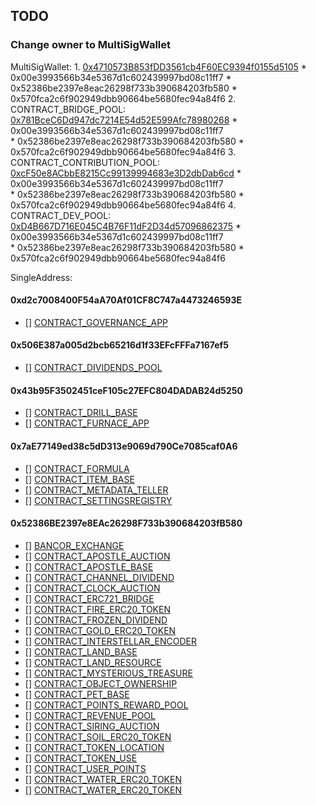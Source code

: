 ## TODO

### Change owner to MultiSigWallet

MultiSigWallet:
	1. [0x4710573B853fDD3561cb4F60EC9394f0155d5105](https://etherscan.io/address/0x4710573B853fDD3561cb4F60EC9394f0155d5105)
		* 0x00e3993566b34e5367d1c602439997bd08c11ff7 
		* 0x52386be2397e8eac26298f733b390684203fb580
		* 0x570fca2c6f902949dbb90664be5680fec94a84f6
	2. CONTRACT_BRIDGE_POOL: [0x781BceC6Dd947dc7214E54d52E599Afc78980268](https://etherscan.io/address/0x781BceC6Dd947dc7214E54d52E599Afc78980268)
		* 0x00e3993566b34e5367d1c602439997bd08c11ff7	
		* 0x52386be2397e8eac26298f733b390684203fb580
		* 0x570fca2c6f902949dbb90664be5680fec94a84f6
	3. CONTRACT_CONTRIBUTION_POOL: [0xcF50e8ACbbE8215Cc99139994683e3D2dbDab6cd](https://etherscan.io/address/0xcF50e8ACbbE8215Cc99139994683e3D2dbDab6cd)
		* 0x00e3993566b34e5367d1c602439997bd08c11ff7	
		* 0x52386be2397e8eac26298f733b390684203fb580
		* 0x570fca2c6f902949dbb90664be5680fec94a84f6
	4. CONTRACT_DEV_POOL: [0xD4B667D716E045C4B76F11dF2D34d57096862375](https://etherscan.io/address/0xD4B667D716E045C4B76F11dF2D34d57096862375)
		* 0x00e3993566b34e5367d1c602439997bd08c11ff7	
		* 0x52386be2397e8eac26298f733b390684203fb580
		* 0x570fca2c6f902949dbb90664be5680fec94a84f6

SingleAddress:

#### 0xd2c7008400F54aA70Af01CF8C747a4473246593E
- [] [CONTRACT_GOVERNANCE_APP](https://etherscan.io/address/0x50e9748639a2dee9ec7454222ff38150a5290a9b)

#### 0x506E387a005d2bcb65216d1f33EFcFFFa7167ef5
- [] [CONTRACT_DIVIDENDS_POOL](https://etherscan.io/address/0x67e79e2603C1E2dd6576ACd2899677Ed9918c0cC)

#### 0x43b95F3502451ceF105c27EFC804DADAB24d5250
- [] [CONTRACT_DRILL_BASE](https://etherscan.io/address/0x5731a6ae4AE4Dc582f2e692F1a2c963C6e01C585)
- [] [CONTRACT_FURNACE_APP](https://etherscan.io/address/0x0a6994a547A0DC168B32F9AaB695642F05828991)

#### 0x7aE77149ed38c5dD313e9069d790Ce7085caf0A6
- [] [CONTRACT_FORMULA](https://etherscan.io/address/0xbe0e1FfeCf8621191096F76d12439595234f8B38)
- [] [CONTRACT_ITEM_BASE](https://etherscan.io/address/0xfd9C2B86f71C1484Bc51F97Bd9E323cB2Cd475C9)
- [] [CONTRACT_METADATA_TELLER](https://etherscan.io/address/0x86c85A9bf5DEAfdeD40D9C70517883D95F50Df03)
- [] [CONTRACT_SETTINGSREGISTRY](https://etherscan.io/address/0x6B0940772516B69088904564A56d09CFe6Bb3D85)
#### 0x52386BE2397e8EAc26298F733b390684203fB580
- [] [BANCOR_EXCHANGE](https://etherscan.io/address/0x74744f8F676feBa599e6668A8513B97bF5306E77)
- [] [CONTRACT_APOSTLE_AUCTION](https://etherscan.io/address/0xa665271C365F9D9A149866574a5B047Dd9e3d31b)
- [] [CONTRACT_APOSTLE_BASE](https://etherscan.io/address/0x7469966bE391e8fe5E85ab972819560c7C3D6e4C)
- [] [CONTRACT_CHANNEL_DIVIDEND](https://etherscan.io/address/0xf45E406067798d2DF7913704EdCC2ac8D07F3d9E)
- [] [CONTRACT_CLOCK_AUCTION](https://etherscan.io/address/0xF4f5dA5D5141f73998bb9C2Ef548Bf47104e9d8f)
- [] [CONTRACT_ERC721_BRIDGE](https://etherscan.io/address/0xc28D31eacec212e2f0606F718bfe936a29b98d1c)
- [] [CONTRACT_FIRE_ERC20_TOKEN](https://etherscan.io/address/0x8469A695D70033EcD170c82BE1253842162AA77e)
- [] [CONTRACT_FROZEN_DIVIDEND](https://etherscan.io/address/0xCA2308A86eD57D18856c05bE9f4Ddf7454933CCc)
- [] [CONTRACT_GOLD_ERC20_TOKEN](https://etherscan.io/address/0x358dBA28848cca268BA8a76B65E5b3eF9Ef92238)
- [] [CONTRACT_INTERSTELLAR_ENCODER](https://etherscan.io/address/0x7141ec4b21E64F167aD0BFd7d34e3114f5aE0226)
- [] [CONTRACT_LAND_BASE](https://etherscan.io/address/0xd25ba3ee5f67b6b61620406646e709720015550B)
- [] [CONTRACT_LAND_RESOURCE](https://etherscan.io/address/0xa9203f3303126243C8D181006ab03B2474E3C084)
- [] [CONTRACT_MYSTERIOUS_TREASURE](https://etherscan.io/address/0xa99289f6742c3F4da809c51DfC6600B12849B20B)
- [] [CONTRACT_OBJECT_OWNERSHIP](https://etherscan.io/address/0x14A4123DA9aD21B2215DC0aB6984eC1E89842C6d)
- [] [CONTRACT_PET_BASE](https://etherscan.io/address/0xb0C85c099094e73fFC1Df23C8309A8b14c64420a)
- [] [CONTRACT_POINTS_REWARD_POOL](https://etherscan.io/address/0xa4dB07460C7473eF3AaF2c26Da46b00A4d986D72)
- [] [CONTRACT_REVENUE_POOL](https://etherscan.io/address/0xF5e775BbdCa4388269676EbE4166b1462352a02B)
- [] [CONTRACT_SIRING_AUCTION](https://etherscan.io/address/0xe0a0489d93AEb831a04E8B631ebD9827a4Db4A58)
- [] [CONTRACT_SOIL_ERC20_TOKEN](https://etherscan.io/address/0x1320994fA466E19F17b143995999C7275EAe50E1)
- [] [CONTRACT_TOKEN_LOCATION](https://etherscan.io/address/0x5520ec6A7E33EA5D4b6bEF89ce6E637D62d301a6)
- [] [CONTRACT_TOKEN_USE](https://etherscan.io/address/0xa70aBEAca1D6BbA0F511758a0D66b7f59fd3f166)
- [] [CONTRACT_USER_POINTS](https://etherscan.io/address/0x335e07B1465D1158B8300c675ee8903c65981266)
- [] [CONTRACT_WATER_ERC20_TOKEN](https://etherscan.io/address/0x19E22a73A046f19eCB51a46ACe4cA7A4bB7c20c6)
- [] [CONTRACT_WATER_ERC20_TOKEN](https://etherscan.io/address/0xD4B784Ae5c12153D11Ca55853d832D2a2D514a08)


